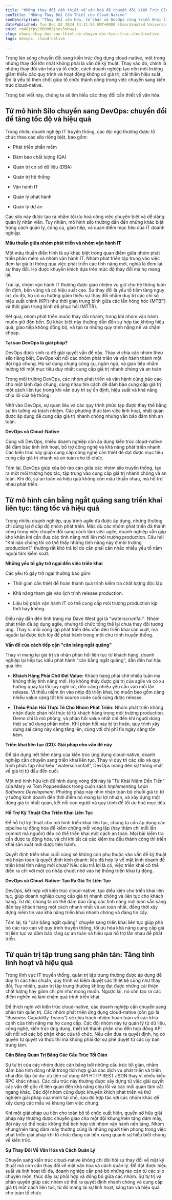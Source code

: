 ```yaml
---
title: "Những thay đổi cần thiết về văn hoá để chuyển đổi kiến Trúc Cloud-Native"
seoTitle: "Những Thay Đổi Cần Thiết cho Cloud-Native"
seoDescription: "Thay đổi văn hóa, tổ chức và DevOps cùng triển khai liên tục là chìa khóa cho chuyển đổi kiến trúc cloud-native"
datePublished: Tue Dec 03 2024 14:11:55 GMT+0000 (Coordinated Universal Time)
cuid: cm48jfpy2000009jses5obwwj
slug: nhung-thay-doi-can-thiet-de-chuyen-doi-kien-truc-cloud-native
tags: devops, cloud-native

---
```


Trong làn sóng chuyển đổi sang kiến trúc ứng dụng cloud-native, một trong những thay đổi lớn nhất không phải là vấn đề kỹ thuật. Thay vào đó, chính là những thay đổi văn hóa và tổ chức, cách doanh nghiệp tạo nên môi trường giảm thiểu các quy trình và hoạt động không có giá trị, cải thiện hiệu suất. Đó là yếu tố then chốt giúp tổ chức thành công trong việc chuyển sang kiến trúc cloud-native.

Trong bài viết này, chúng ta sẽ tìm hiểu các thay đổi cần thiết về văn hóa.

## **Từ mô hình Silo chuyển sang DevOps: chuyển đổi để tăng tốc độ và hiệu quả**

Trong nhiều doanh nghiệp IT truyền thống, các đội ngũ thường được tổ chức theo các silo riêng biệt, bao gồm:

* Phát triển phần mềm
    
* Đảm bảo chất lượng (QA)
    
* Quản trị cơ sở dữ liệu (DBA)
    
* Quản trị hệ thống
    
* Vận hành IT
    
* Quản lý phát hành
    
* Quản lý dự án
    

Các silo này được tạo ra nhằm tối ưu hoá công việc chuyên biệt và dễ dàng quản lý nhân viên. Tuy nhiên, mô hình silo thường dẫn đến những khác biệt trong cách quản lý, công cụ, giao tiếp, và quan điểm mục tiêu của IT doanh nghiệp.

**Mâu thuẫn giữa nhóm phát triển và nhóm vận hành IT**

Một mâu thuẫn điển hình là sự khác biệt trong quan điểm giữa nhóm phát triển phần mềm và nhóm vận hành IT. Nhóm phát triển tập trung vào việc đem lại giá trị thông qua việc phát triển các tính năng mới, nghiã là đem lại sự thay đổi. Họ được khuyến khích dựa trên mức độ thay đổi mà họ mang lại.

Trái lại, nhóm vận hành IT thường được giao nhiệm vụ giữ cho hệ thống luôn ổn định, bền vững và có hiệu suất cao. Sự thay đổi là yếu tố tiềm tàng nguy cơ, do đó, họ có xu hướng giảm thiểu sự thay đổi nhằm duy trì các chỉ số hiệu suất chính (KPI) như thời gian trung bình giữa các lần hỏng hóc (MTBF) và thời gian trung bình để phục hồi (MTTR).

Kết quả, nhóm phát triển muốn thay đổi nhanh, trong khi nhóm vận hành muốn giữ đồn bền. Sự khác biệt này thường dẫn đến sự hợp tác không hiệu quả, giao tiếp không đồng bộ, và tạo ra những quy trình nặng nề và chậm chọap.

**Tại sao DevOps là giải pháp?**

DevOps được sinh ra để giải quyết vấn đề này. Thay vì chia các nhóm theo silo riêng biệt, DevOps kết nối các nhóm phát triển và vận hành thành một đội ngũ chung. Họ sử dụng chung công cụ, ngôn ngữ, và giao tiếp nhằm hướng tới một mục tiêu duy nhất: cung cấp giá trị nhanh chóng và an toàn.

Trong môi trường DevOps, các nhóm phát triển và vận hành cùng báo cáo cho một lãnh đạo chung, cùng nhau tìm cách để đảm bảo cung cấp giá trị một cách liên tục trong khi vẫn duy trì sự ổn định, hiệu suất và khả năng chịu lỗi của hệ thống.

Nhờ vào DevOps, sự quan liêu và các quy trình phức tạp được thay thế bằng sự tin tưởng và trách nhiệm. Các phương thức làm việc linh hoạt, nhất quán được áp dụng để cung cấp giá trị nhanh chóng nhưng vẫn bảo đảm tính an toàn.

**DevOps và Cloud-Native**

Cùng với DevOps, nhiều doanh nghiệp còn áp dụng kiến trúc cloud-native để đảm bảo tính linh hoạt, bổ trợ công nghệ và khả năng phát triển nhanh. Các kiến trúc này giúp cung cấp công nghệ cần thiết để đạt được mục tiêu cung cấp giá trị nhanh và an toàn cho tổ chức.

Tóm lại, DevOps giúp xóa bỏ rào cản giữa các nhóm silo truyền thống, tạo ra một môi trường hợp tác, tập trung vào cung cấp giá trị nhanh chóng và an toàn. Khi đó, sự an toàn và hiệu quả không còn mâu thuẫn nhau, mà hỗ trợ nhau phát triển.

## **Từ mô hình cân bằng ngắt quãng sang triển khai liên tục: tăng tốc và hiệu quả**

Trong nhiều doanh nghiệp, quy trình agile đã được áp dụng, nhưng thường chỉ dừng lại ở cấp độ nhóm phát triển. Mặc dù các nhóm phát triển đã thành công trong việc chuyển đổi sang cách làm việc agile, doanh nghiệp vẫn gặp khó khăn khi cần đưa các tính năng mới lên môi trường production. Câu hỏi "Khi nào chúng tôi có thể thấy những tính năng này ở môi trường production?" thường rất khó trả lời do cần phải cân nhắc nhiều yếu tố nằm ngoài tầm kiểm soát.

**Những yếu tố gây trở ngại đến việc triển khai**

Các yếu tố gây trở ngại thường bao gồm:

* Thời gian cần thiết để hoàn thành quá trình kiểm tra chất lượng độc lập.
    
* Khả năng tham gia vào lịch trình release production.
    
* Liệu bộ phận vận hành IT có thể cung cấp môi trường production kịp thời hay không.
    

Điều này dẫn đến tình trạng mà Dave West gọi là "waterscrumfall". Nhóm phát triển đã áp dụng agile, nhưng tổ chức tổng thể lại chưa thay đổi tương ứng. Thay vì mỗi vòng lặp phát triển đều dẫn đến triển khai sản xuất, mã nguồn lại được tích lũy để phát hành trong một chu trình truyền thống.

**Vấn đề của cách tiếp cận "cân bằng ngắt quãng"**

Thay vì mang lại giá trị và nhận phản hồi liên tục từ khách hàng, doanh nghiệp lại tiếp tục kiểu phát hành "cân bằng ngắt quãng", dẫn đến hai hậu quả lớn:

* **Khách Hàng Phải Chờ Đợi Value:** Khách hàng phải chờ nhiều tuần mà không thấy tính năng mới. Họ không thấy được giá trị của agile và có xu hướng quay lại lối suy nghĩ cũ, dồn càng nhiều yêu cầu vào mỗi lần release. Vì thiếu niềm tin vào nhịp độ triển khai, họ muốn bao gồm càng nhiều value càng tốt khi source code cuối cùng được release.
    
* **Thiếu Phản Hồi Thực Tế Cho Nhóm Phát Triển:** Nhóm phát triển không nhận được phản hồi thực tế từ khách hàng trong môi trường production. Demo chỉ là mô phỏng, và phản hồi value nhất chỉ đến khi người dùng thật sự sử dụng phần mềm. Khi phản hồi này bị trì hoãn, quy trình xây dựng sai càng này càng tăng lên, cùng với chi phí fix ngày càng tốn kém.
    

**Triển khai liên tục (CD): Giải pháp cho vấn đề này**

Để tận dụng hết tiềm năng của kiến trúc ứng dụng cloud-native, doanh nghiệp cần chuyển sang triển khai liên tục. Thay vì duy trì các silo và quy trình phức tạp như kiểu "waterscrumfall", DevOps mang đến sự thống nhất về giá trị từ đầu đến cuối.

Một mô hình hữu ích để hình dung vòng đời này là "Từ Khái Niệm Đến Tiền" của Mary và Tom Poppendieck trong cuốn sách *Implementing Lean Software Development*. Phương pháp này nhìn nhận toàn bộ chuỗi giá trị từ ý tưởng kinh doanh đến thời điểm nó mang lại lợi nhuận, và xây dựng một dòng giá trị nhất quán, kết nối con người và quy trình để tối ưu hoá mục tiêu.

**Hỗ Trợ Kỹ Thuật Cho Triển Khai Liên Tục**

Để hỗ trợ kỹ thuật cho mô hình triển khai liên tục, chúng ta cần áp dụng các pipeline tự động hóa để kiểm chứng mỗi vòng lặp (hay thậm chí mỗi lần commit mã nguồn) đều có thể triển khai một cách an toàn. Mọi bài kiểm tra cần được tự động hóa, và chỉ khi tất cả các kiểm tra đều thành công thì triển khai sản xuất mới được tiến hành.

Quyết định triển khai cuối cùng sẽ không còn phụ thuộc vào vấn đề kỹ thuật mà hoàn toàn là quyết định kinh doanh: liệu đã hợp lý về mặt kinh doanh để triển khai tính năng mới chưa? Nếu câu trả lời là có, việc triển khai có thể diễn ra chỉ với một cú nhấp chuột nhờ vào hệ thống triển khai tự động.

**DevOps và Cloud-Native: Tạo Ra Giá Trị Liên Tục**

DevOps, kết hợp với kiến trúc cloud-native, tạo điều kiện cho triển khai liên tục, giúp doanh nghiệp cung cấp giá trị nhanh chóng và liên tục cho khách hàng. Từ đó, chúng ta có thể đảm bảo rằng các tính năng mới luôn sẵn sàng đến tay khách hàng một cách nhanh nhất và an toàn nhất, đồng thời xây dựng niềm tin vào khả năng triển khai nhanh chóng và đáng tin cậy.

Tóm lại, từ "cân bằng ngắt quãng" chuyển sang triển khai liên tục giúp phá bỏ các rào cản về quy trình truyền thống, tối ưu hóa khả năng cung cấp giá trị liên tục và đảm bảo rằng sự an toàn và hiệu quả hỗ trợ lẫn nhau để phát triển.

## **Từ quản trị** tập trung **sang** phân tán: Tăng tính linh hoạt và hiệu quả

Trong lĩnh vực IT truyền thống, quản trị tập trung thường được áp dụng để duy trì các tiêu chuẩn, quy trình và kiểm duyệt các thiết kế cũng như thay đổi. Tuy nhiên, quản trị tập trung thường không đạt được những cải thiện chất lượng hay giảm chi phí như mong muốn. Ngược lại, nó còn tạo ra các điểm nghẽn và làm chậm quá trình triển khai.

Để thích nghi với kiến trúc cloud-native, các doanh nghiệp cần chuyển sang phân tán quản trị. Các nhóm phát triển ứng dụng cloud-native (còn gọi là “Business Capability Teams”) sẽ chịu trách nhiệm hoàn toàn về các khía cạnh của tính năng mà họ cung cấp. Các đội nhóm này tự quản lý từ dữ liệu, công nghệ, kiến trúc ứng dụng, thiết kế thành phần cho đến hợp đồng API kết nối với các bộ phận khác của tổ chức. Nếu cần đưa ra quyết định, họ có quyền tự quyết và thực thi mà không phải đợi sự phê duyệt từ các ủy ban trung tâm.

**Cân Bằng Quản Trị Bằng Các Cấu Trúc Tối Giản**

Sự tự trị của các nhóm được cân bằng bởi những cấu trúc tối giản, nhằm đảm bảo tính đồng nhất trong tích hợp giữa các dịch vụ phát triển và triển khai độc lập (ví dụ: ưu tiên sử dụng API HTTP REST JSON thay vì nhiều kiểu RPC khác nhau). Các cấu trúc này thường được xây dựng từ việc giải quyết các vấn đề gốc rễ liên quan đến khả năng chịu lỗi và các mối quan tâm cắt ngang khác. Các đội nhóm cũng được khuyến khích phát triển và thử nghiệm giải pháp của mình tại chỗ, sau đó hợp tác với các nhóm khác để xây dựng các mẫu và khung làm việc chung.

Khi một giải pháp ưu tiên cho toàn bộ tổ chức xuất hiện, quyền sở hữu giải pháp này thường được chuyển giao cho một đội khung/nền tảng đám mây, đội này có thể hoặc không thể tích hợp với nhóm vận hành nền tảng. Nhóm khung/nền tảng đám mây thường cũng là những người tiên phong trong việc phát triển giải pháp khi tổ chức đang cải tiến xung quanh sự hiểu biết chung về kiến trúc.

**Sự Thay Đổi Về Văn Hóa và Cách Quản Lý**

Chuyển sang kiến trúc cloud-native không chỉ đòi hỏi sự thay đổi về mặt kỹ thuật mà còn cần thay đổi về mặt văn hóa và cách quản lý. Để đạt được hiệu suất và linh hoạt tối đa, doanh nghiệp cần phá bỏ những rào cản từ các silo chuyên môn, thúc đẩy sự phối hợp và đồng bộ giữa các nhóm. Sự tự trị và phân quyền giúp các nhóm có thể ra quyết định nhanh chóng và cung cấp giá trị một cách liên tục, từ đó mang lại sự linh hoạt, sáng tạo và hiệu quả cho toàn tổ chức.